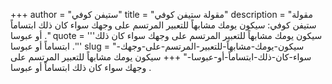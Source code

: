 +++
author = "ستيفن كوفي"
title = "مقولة ستيفن كوفي"
description = "مقولة ستيفن كوفي: سيكون يومك مشابهاً للتعبير المرتسم على وجهك سواء كان ذلك ابتساماً أو عبوسا ."
quote = '''سيكون يومك مشابهاً للتعبير المرتسم على وجهك سواء كان ذلك ابتساماً أو عبوسا .''' 
slug = "سيكون-يومك-مشابهاً-للتعبير-المرتسم-على-وجهك-سواء-كان-ذلك-ابتساماً-أو-عبوسا-"
+++
سيكون يومك مشابهاً للتعبير المرتسم على وجهك سواء كان ذلك ابتساماً أو عبوسا .

